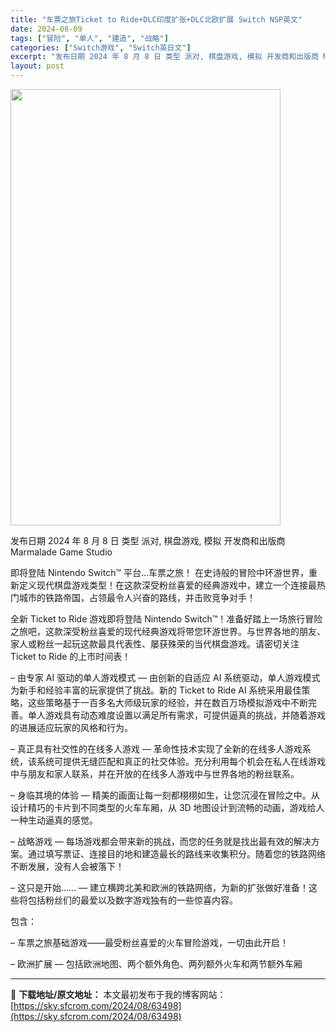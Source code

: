 ```yaml
---
title: "车票之旅Ticket to Ride+DLC印度扩张+DLC北欧扩展 Switch NSP英文"
date: 2024-08-09
tags: ["冒险", "单人", "建造", "战略"]
categories: ["Switch游戏", "Switch英日文"]
excerpt: "发布日期 2024 年 8 月 8 日 类型 派对, 棋盘游戏, 模拟 开发商和出版商 Marmalade Game Studio 即将登陆 Nintendo Switch™ 平台...车票之旅！ 在史诗般的冒险中环游世界，重新定义现代棋盘游戏类型！在这款深受粉丝喜爱的经典游戏中，建立一个连接最热门&hellip;"
layout: post
---
```


<img class="aligncenter size-full wp-image-63499" src="https://sky.sfcrom.com/wp-content/uploads/2024/08/2024080914031545.webp" alt="" width="432" height="698" />

发布日期 2024 年 8 月 8 日
类型 派对, 棋盘游戏, 模拟
开发商和出版商 Marmalade Game Studio

即将登陆 Nintendo Switch™ 平台...车票之旅！
在史诗般的冒险中环游世界，重新定义现代棋盘游戏类型！在这款深受粉丝喜爱的经典游戏中，建立一个连接最热门城市的铁路帝国，占领最令人兴奋的路线，并击败竞争对手！

全新 Ticket to Ride 游戏即将登陆 Nintendo Switch™！准备好踏上一场旅行冒险之旅吧，这款深受粉丝喜爱的现代经典游戏将带您环游世界。与世界各地的朋友、家人或粉丝一起玩这款最具代表性、屡获殊荣的当代棋盘游戏。请密切关注 Ticket to Ride 的上市时间表！

– 由专家 AI 驱动的单人游戏模式 — 由创新的自适应 AI 系统驱动，单人游戏模式为新手和经验丰富的玩家提供了挑战。新的 Ticket to Ride AI 系统采用最佳策略，这些策略基于一百多名大师级玩家的经验，并在数百万场模拟游戏中不断完善。单人游戏具有动态难度设置以满足所有需求，可提供逼真的挑战，并随着游戏的进展适应玩家的风格和行为。

– 真正具有社交性的在线多人游戏 — 革命性技术实现了全新的在线多人游戏系统，该系统可提供无缝匹配和真正的社交体验。充分利用每个机会在私人在线游戏中与朋友和家人联系，并在开放的在线多人游戏中与世界各地的粉丝联系。

– 身临其境的体验 — 精美的画面让每一刻都栩栩如生，让您沉浸在冒险之中。从设计精巧的卡片到不同类型的火车车厢，从 3D 地图设计到流畅的动画，游戏给人一种生动逼真的感觉。

– 战略游戏 — 每场游戏都会带来新的挑战，而您的任务就是找出最有效的解决方案。通过填写票证、连接目的地和建造最长的路线来收集积分。随着您的铁路网络不断发展，没有人会被落下！

– 这只是开始…… — 建立横跨北美和欧洲的铁路网络，为新的扩张做好准备！这些将包括粉丝们的最爱以及数字游戏独有的一些惊喜内容。

包含：

– 车票之旅基础游戏——最受粉丝喜爱的火车冒险游戏，一切由此开启！

– 欧洲扩展 — 包括欧洲地图、两个额外角色、两列额外火车和两节额外车厢

---
📖 **下载地址/原文地址：** 本文最初发布于我的博客网站：[https://sky.sfcrom.com/2024/08/63498](https://sky.sfcrom.com/2024/08/63498)
